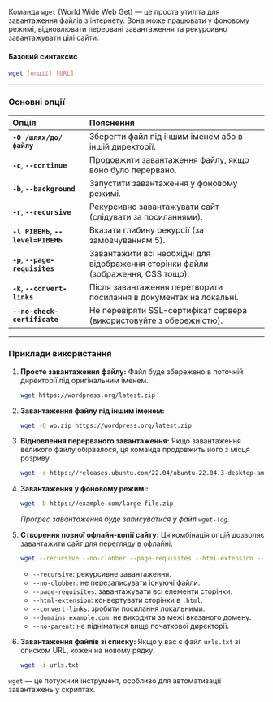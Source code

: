 Команда `wget` (World Wide Web Get) — це проста утиліта для завантаження файлів з інтернету. Вона може працювати у фоновому режимі, відновлювати перервані завантаження та рекурсивно завантажувати цілі сайти.

#### **Базовий синтаксис**

```bash
wget [опції] [URL]
```

--- 

### **Основні опції**

| Опція | Пояснення |
| :--- | :--- |
| **`-O /шлях/до/файлу`** | Зберегти файл під іншим іменем або в іншій директорії. |
| **`-c`**, **`--continue`** | Продовжити завантаження файлу, якщо воно було перервано. |
| **`-b`**, **`--background`** | Запустити завантаження у фоновому режимі. |
| **`-r`**, **`--recursive`** | Рекурсивно завантажувати сайт (слідувати за посиланнями). |
| **`-l РІВЕНЬ`**, **`--level=РІВЕНЬ`** | Вказати глибину рекурсії (за замовчуванням 5). |
| **`-p`**, **`--page-requisites`** | Завантажити всі необхідні для відображення сторінки файли (зображення, CSS тощо). |
| **`-k`**, **`--convert-links`** | Після завантаження перетворити посилання в документах на локальні. |
| **`--no-check-certificate`** | Не перевіряти SSL-сертифікат сервера (використовуйте з обережністю). |

--- 

### **Приклади використання**

1.  **Просте завантаження файлу:**
    Файл буде збережено в поточній директорії під оригінальним іменем.
    ```bash
    wget https://wordpress.org/latest.zip
    ```

2.  **Завантаження файлу під іншим іменем:**
    ```bash
    wget -O wp.zip https://wordpress.org/latest.zip
    ```

3.  **Відновлення перерваного завантаження:**
    Якщо завантаження великого файлу обірвалося, ця команда продовжить його з місця розриву.
    ```bash
    wget -c https://releases.ubuntu.com/22.04/ubuntu-22.04.3-desktop-amd64.iso
    ```

4.  **Завантаження у фоновому режимі:**
    ```bash
    wget -b https://example.com/large-file.zip
    ```
    *Прогрес завантаження буде записуватися у файл `wget-log`.*

5.  **Створення повної офлайн-копії сайту:**
    Ця комбінація опцій дозволяє завантажити сайт для перегляду в офлайні.
    ```bash
    wget --recursive --no-clobber --page-requisites --html-extension --convert-links --domains example.com --no-parent https://example.com
    ```
    *   `--recursive`: рекурсивне завантаження.
    *   `--no-clobber`: не перезаписувати існуючі файли.
    *   `--page-requisites`: завантажувати всі елементи сторінки.
    *   `--html-extension`: конвертувати сторінки в `.html`.
    *   `--convert-links`: зробити посилання локальними.
    *   `--domains example.com`: не виходити за межі вказаного домену.
    *   `--no-parent`: не підніматися вище початкової директорії.

6.  **Завантаження файлів зі списку:**
    Якщо у вас є файл `urls.txt` зі списком URL, кожен на новому рядку.
    ```bash
    wget -i urls.txt
    ```

`wget` — це потужний інструмент, особливо для автоматизації завантажень у скриптах.
